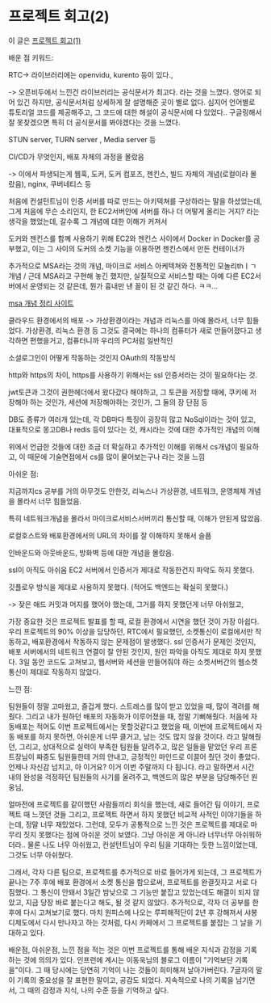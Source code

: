 # 프로젝트 회고(2)

이 글은 [프로젝트 회고(1)]()

배운 점 키워드: 

RTC-> 라이브러리에는 openvidu, kurento 등이 있다., 

-> 오픈비두에서 느낀건 라이브러리는 공식문서가 최고다. 라는 것을 느꼈다. 영어로 되어 있긴 하지만, 공식문서처럼 상세하게 잘 설명해준 곳이 별로 없다. 심지어 언어별로 튜토리얼 코드를 제공해주고, 그 코드에 대한 해설이 공식문서에 다 있었다.. 구글링해서 잘 못찾겠으면 특히 더 공식문서를 봐야겠다는 것을 느꼈다.

STUN server, TURN server , Media server 등

CI/CD가 무엇인지, 배포 자체의 과정을 몰랐음

-> 이에서 파생되는게 웹훅, 도커,  도커 컴포즈, 젠킨스, 빌드 자체의 개념(로컬이라 몰랐음), nginx, 쿠버네티스 등 

처음에 컨설턴트님이 인증 서버를 따로 만드는 아키텍쳐를 구상하라는 말을 하셨었는데, 그게 처음에 무슨 소리인지, 한 EC2서버안에 서버를 하나 더 어떻게 올리는 거지? 라는 생각을 했었는데, 갈수록 그 개념에 대한 이해가 커져서 

도커와 젠킨스를 함꼐 사용하기 위해 EC2와 젠킨스 사이에서 Docker in Docker를 공부했고, 이는 그 사이의 도커의 소켓 기능을 이용하면 젠킨스에서 만든 컨테이너가 

추가적으로 MSA라는 것의 개념, 마이크로 서비스 아케텍쳐와 전통적인 모놀리thㅣㄱ 개념 / 근데 MSA라고 구현해 놓긴 했지만, 실질적으로 서비스할 때는 아예 다른 EC2서버에서 운영되는 것 같은데, 뭔가 흉내만 낸 꼴이 된 것 같긴 하다. ㅋㅋ...

[msa 개념 정리 사이트](http://clipsoft.co.kr/wp/blog/%EB%A7%88%EC%9D%B4%ED%81%AC%EB%A1%9C%EC%84%9C%EB%B9%84%EC%8A%A4-%EC%95%84%ED%82%A4%ED%85%8D%EC%B2%98msa-%EA%B0%9C%EB%85%90/)

클라우드 환경에서의 배포 -> 가상환경이라는 개념과 리눅스를 아예 몰라서, 너무 힘들었다. 가상환경, 리눅스 환경 등 그것도 결국에는 하나의 컴퓨터가 새로 만들어졌다고 생각하면 편했을거고, 컴퓨터니까 우리의 PC처럼 일반적인

소셜로그인이 어떻게 작동하는 것인지 OAuth의 작동방식

http와 https의 차이, https를 사용하기 위해서는 ssl 인증서라는 것이 필요하다는 것.

jwt토큰과 그것이 권한헤더에서 왔다갔다 해야하고, 그 토큰을 저장할 때에, 쿠키에 저장해야 하는 것인가, 세션에 저장해야하는 것인가, 그 둘의 장 단점 등

DB도 종류가 여러개 있는데, 각 DB마다 특징이 굉장히 많고 NoSql이라는 것이 있고, 대표적으로 몽고DB나 redis 등이 있다는 것, 캐시라는 것에 대한 추가적인 개념의 이해

위에서 언급한 것들에 대한 조금 더 확실하고 추가적인 이해를 위해서 cs개념이 필요하고, 이 때문에 기술면접에서 cs를 많이 물어보는구나 라는 것을 느낌

아쉬운 점:

지금까지cs 공부를 거의 아무것도 안한것, 리눅스나 가상환경, 네트워크, 운영체제 개념을 몰라서 너무 힘들었음.

특히 네트워크개념을 몰라서 마이크로서비스서버끼리 통신할 때, 이해가 안된게 많았음. 

로컬호스트와 배포환경에서의 URL의 차이를 잘 이해하지 못해서 슬픔

인바운드와 아웃바운드, 방화벽 등에 대한 개념을 몰랐음.

ssl이 아직도 아쉬움 EC2 서버에서 인증서가 제대로 작동한건지 파악도 하지 못했다.

깃플로우 방식을 제대로 사용하지 못했다. (적어도 백엔드는 확실히 못했다.)

-> 잦은 애드 커밋과 머지를 했어야 했는데, 그거를 하지 못했던게 너무 아쉬웠고, 

가장 중요한 것은 프로젝트 발표를 할 때, 로컬 환경에서 시연을 했던 것이 가장 아쉽다. 우리 프로젝트의 90% 이상을 담당하던, RTC에서 필요했던, 소켓통신이 로컬에서만 작동하고, 배포환경에서 작동하지 않는 문제점이 발생했다. ssl 인증서가 문제인 것인지, 배포 서버에서의 네트워크 연결이 잘 안된 것인지, 원인 파악을 아직도 제대로 하지 못했다. 3일 동안 코드도 고쳐보고, 웹서버와 세션을 만들어줘야 하는 소켓서버간의 웹소켓 통신이 제대로 작동하지 않았다. 

느낀 점:

팀원들이 정말 고마웠고, 즐겁게 했다. 스트레스를 많이 받고 있었을 때, 많이 격려를 해줬다. 그리고 내가 원하던 배포의 자동화가 이루어졌을 때, 정말 기뻐해줬다. 처음에 자동배포는 적어도 이번 프로젝트에서는 못할것같다고 했었을 때, 이번에 프로젝트에서 자동 배포를 하지 못하면, 아쉬운게 너무 클거고, 남는 것도 많지 않을 것이다. 라고 말해줬던, 그리고, 상대적으로 실력이 부족한 팀원들 알려주고, 많은 일들을 맡았던 우리 프론트장님이 짜증도 팀원들한테 거의 안내고, 긍정적인 마인드로 이끌어 줬던 것이 좋았다. 언제나 자신감 넘치고, 아 이거요? 이거 이번 주말까지 다 됩니다. 라고 말하면서 시간 내의 완성을 걱정하던 팀원들의 사기를 올려주고, 백엔드의 많은 부분을 담당해주던 원웅님, 

얼마전에 프로젝트를 같이했던 사람들끼리 회식을 했는데, 새로 들어간 팀 이야기, 프로젝트 때 느꼇던 것들 그리고, 프로젝트 하면서 하지 못했던 비교적 사적인 이야기들을 하는데, 정말 너무 재밌었다. 그런데, 모두가 공통적으로 느낀 것은 프로젝트를 제대로 마무리 짓지 못했다는 점에 아쉬운 것이 보였다. 그냥 아쉬운 게 아니라 너무너무 아쉬워하더라.. 물론 나도 너무 아쉬웠고, 컨설턴트님이 우리 팀을 기대하는 듯한 느낌이었는데, 그것도 너무 아쉬웠다. 

그래서, 각자 다른 팀으로, 프로젝트를 추가적으로 바로 들어가게 되는데, 그 프로젝트가 끝나는 7주 후에 배포 환경에서 소켓 통신을 함으로써, 프로젝트를 완결짓자고 서로 다짐했다. 그 통신이 안돼서 3일간 밤낮으로 그 기능만 붙잡고 있었는데도 해결이 되지 않았고, 지금 당장 바로 붙는다고 해도, 될 것 같지 않았다. 추가적으로, 각자 더 공부를 한 후에 다시 고쳐보기로 했다. 마치 원피스에 나오는 루피해적단이 2년 후 강해져서 샤봉디제도에서 다시 만나자고 하는 것처럼, 다시 카페에서 그 프로젝트를 붙잡는 그 날을 기대하고 있다. 

배운점, 아쉬운점, 느낀 점을 적는 것은 이번 프로젝트를 통해 배운 지식과 감정을 기록하는 것에 의의가 있다. 인프런에 계시는 이동욱님의 블로그 이름이 "기억보단 기록을"이다. 그 때 당시에는 당연히 기억이 나는 것들이 희미해져 날아가버린다. 7글자의 말이 기록의 중요성을 잘 표현한 말이고, 공감도 되었다. 지속적으로 나의 기록을 남기면서, 그 때의 감정과 지식, 나의 수준 등을 기억하고 싶다. 
